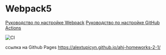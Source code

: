 # Webpack5

[Руководство по настройке Webpack](https://webpack.js.org/guides/)
[Руководство по настройке GitHub Actions](https://docs.github.com/en/actions/quickstart)

![CI](https://github.com/AlexTupicyn/ahj-homeworks-2-1/actions/workflows/web.yml/badge.svg)

ссылка на Github Pages https://alextupicyn.github.io/ahj-homeworks-2-1/